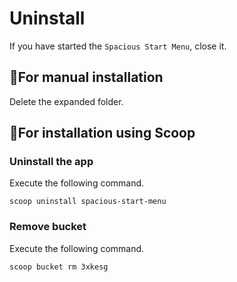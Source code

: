 # Uninstall

If you have started the `Spacious Start Menu`, close it.

## 💠For manual installation

Delete the expanded folder.


## 💠For installation using Scoop

### Uninstall the app

Execute the following command.

```
scoop uninstall spacious-start-menu
```

### Remove bucket

Execute the following command.

```
scoop bucket rm 3xkesg
```
